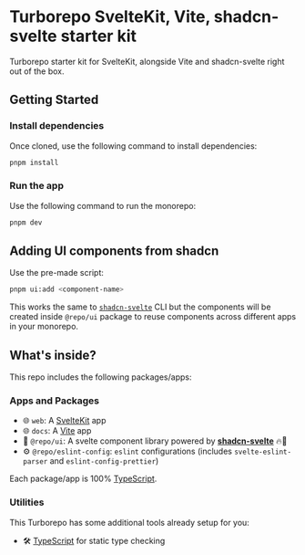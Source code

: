# Turborepo SvelteKit, Vite, shadcn-svelte starter kit

Turborepo starter kit for SvelteKit, alongside Vite and shadcn-svelte right out of the box.

## Getting Started

### Install dependencies

Once cloned, use the following command to install dependencies:

```sh
pnpm install
```

### Run the app

Use the following command to run the monorepo:

```sh
pnpm dev
```


## Adding UI components from shadcn

Use the pre-made script:

```sh
pnpm ui:add <component-name>
```

This works the same to [`shadcn-svelte`](https://www.shadcn-svelte.com/) CLI but the components will be created inside `@repo/ui` package to reuse components across different apps in your monorepo.


## What's inside?

This repo includes the following packages/apps:

### Apps and Packages

- 🌐 `web`: A [SvelteKit](https://kit.svelte.dev/) app
- 🌐 `docs`: A [Vite](https://vite.dev/) app
- 🎨 `@repo/ui`: A svelte component library powered by [**shadcn-svelte**](https://www.shadcn-svelte.com/) 🔥🚀
- ⚙️ `@repo/eslint-config`: `eslint` configurations (includes `svelte-eslint-parser` and `eslint-config-prettier`)

Each package/app is 100% [TypeScript](https://www.typescriptlang.org/).


### Utilities

This Turborepo has some additional tools already setup for you:

- 🛠️ [TypeScript](https://www.typescriptlang.org/) for static type checking